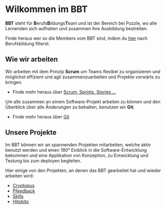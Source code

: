 # Wilkommen im BBT

**BBT** steht für **B**erufs**B**ildungs**T**eam und ist der Bereich bei Puzzle, wo alle Lernenden sich aufhalten und zusammen ihre Ausbildung bestreiten.

Finde heraus wer so die Members vom BBT sind, indem du [hier](https://www.puzzle.ch/de/team) nach Berufsbildung filterst.

## Wie wir arbeiten

Wir arbeiten mit dem Prinzip **Scrum** um Teams flexibel zu organisieren und möglichst effizient und agil zusammenzuarbeiten und Projekte vorwärts zu bringen.
* Finde mehr heraus über [Scrum, Sprints, Stories ...](scrum/index.md)

Um alle zusammen an einem Software-Projekt arbeiten zu können und den Überblick über alle Änderungen zu behalten, benutzen wir **Git**.
* Finde mehr heraus über [Git](git.md)


## Unsere Projekte
Im BBT können wir an spannenden Projekten mitarbeiten, welche aktiv benutzt werden und einen 180° Einblick in die Software-Entwicklung bekommen und eine Applikation von Konzeption, zu Entwicklung und Testung bis zum deployen begleiten.

Hier einige von den Projekten, an denen das BBT gearbeitet hat und wieder arbeiten wird:
* [Cryptopus](https://github.com/puzzle/cryptopus)
* [Pfeedback](https://gitlab.puzzle.ch/rhertle/pfeedback)
* [Skills](https://github.com/puzzle/skills)
* [Hitobito](https://github.com/hitobito)
